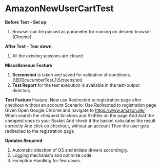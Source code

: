# AmazonNewUserCartTest

**Before Test - Set up**
1. Browser can be passed as parameter for running on desired browser (Chrome).


**After Test - Tear down**
1. All the existing sessions are closed.
  
**Miscellaneous Feature**
1. **Screenshot** is taken and saved for validation of conditions. (\BDDcucumberTest_1\Screenshot)
2. **Test Report** for the test execution is available in the test-output directory.

**Test Feature**
Feature: New use Redirected to registration page after checkout without an account 
Scenario: Use Redirected to registration page 
Given Open Google Chrome and navigate to https://www.amazon.de/			
When search the cheapest Snickers and Skittles on the page
	And Add the cheapest ones to your Basket
	And check if the basket calculates the result correctly
	And click on checkout, without an account
Then the user gets redirected to the registration page


**Updates Required**
1. Automatic ditection of OS and initiate drivers accordingly.
2. Logging mechanism and optimize code.
3. Exception Handling for few cases.

